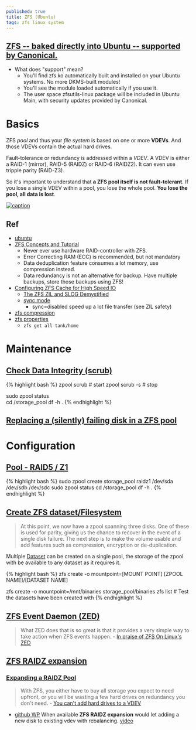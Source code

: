 ```yaml
---
published: true
title: ZFS (Ubuntu)
tags: zfs linux system
---
```

## [ZFS -- baked directly into Ubuntu -- supported by Canonical.](http://blog.dustinkirkland.com/2016/02/zfs-is-fs-for-containers-in-ubuntu-1604.html)
- What does "support" mean?
	- You'll find zfs.ko automatically built and installed on your Ubuntu systems.  No more DKMS-built modules!
    - You'll see the module loaded automatically if you use it.
    - The user space zfsutils-linux package will be included in Ubuntu Main, with security updates provided by Canonical.

# Basics

ZFS _pool_ and thus your _file system_ is based on one or more **VDEVs**. And those VDEVs contain the actual hard drives.

Fault-tolerance or redundancy is addressed within a _VDEV_. A VDEV is either a RAID-1 (mirror), RAID-5 (RAIDZ) or RAID-6 (RAIDZ2). It can even use tripple parity (RAID-Z3).

So it's important to understand that **a ZFS pool itself is not fault-tolerant**. If you lose a single VDEV within a pool, you lose the whole pool. **You lose the pool, all data is lost**.

[ ![caption](https://louwrentius.com/static/images/zfs-overview.png) ](https://louwrentius.com/the-hidden-cost-of-using-zfs-for-your-home-nas.html)

## Ref
- [ubuntu](https://wiki.ubuntu.com/Kernel/Reference/ZFS)
- [ZFS Concepts and Tutorial](https://linuxhint.com/zfs-concepts-and-tutorial/)
	- Never ever use hardware RAID-controller with ZFS.
    - Error Correcting RAM (ECC) is recommended, but not mandatory
    - Data deduplication feature consumes a lot memory, use compression instead.
    - Data redundancy is not an alternative for backup. Have multiple backups, store those backups using ZFS!
- [Configuring ZFS Cache for High Speed IO](https://linuxhint.com/configuring-zfs-cache/)
	- [The ZFS ZIL and SLOG Demystified](https://www.ixsystems.com/blog/zfs-zil-and-slog-demystified/)
    - [sync mode](https://milek.blogspot.com/2010/05/zfs-synchronous-vs-asynchronous-io.html)
    	- sync=disabled speed up a lot file transfer (see ZIL safety)
- [zfs compression](https://www.servethehome.com/the-case-for-using-zfs-compression/)
- [zfs properties](https://docs.oracle.com/cd/E19253-01/819-5461/gazuk/index.html)
	- `zfs get all tank/home`

# Maintenance
## [Check Data Integrity (scrub)](https://prefetch.net/blog/index.php/2011/10/15/using-the-zfs-scrub-feature-to-verify-the-integrity-of-your-storage/)
{% highlight bash %}
zpool scrub <rpool>			# start
zpool scrub -s <rpool> 		# stop

sudo zpool status	
cd /storage_pool
df -h .
{% endhighlight %}

## [Replacing a (silently) failing disk in a ZFS pool](https://imil.net/blog/2019/07/02/Replacing-a-silently-failing-disk-in-a-ZFS-pool/)

# Configuration
## [Pool - RAID5 / Z1](https://www.maketecheasier.com/use-zfs-filesystem-ubuntu-linux/)
    
{% highlight bash %}
sudo zpool create storage_pool raidz1 /dev/sda /dev/sdb /dev/sdc
sudo zpool status
cd /storage_pool
df -h .
{% endhighlight %}

## [Create ZFS dataset/Filesystem](https://www.jamescoyle.net/how-to/478-create-a-zfs-volume-on-ubuntu)

> At this point, we now have a zpool spanning three disks. One of these is used for parity, giving us the chance to recover in the event of a single disk failure. The next step is to make the volume usable and add features such as compression, encryption or de-duplication.

Multiple [Dataset](https://www.unixarena.com/2013/07/zfs-datasets-administration-and.html/) can be created on a single pool, the storage of the zpool with be available to any dataset as it requires it.

{% highlight bash %}
zfs create -o mountpoint=[MOUNT POINT] [ZPOOL NAME]/[DATASET NAME]

zfs create -o mountpoint=/mnt/binaries storage_pool/binaries
zfs list   # Test the datasets have been created with
{% endhighlight %}
  
## [ZFS Event Daemon (ZED)](https://zfsonlinux.org/manpages/0.8.4/man8/zed.8.html)
  
> What ZED does that is so great is that it provides a very simple way to take action when ZFS events happen. - [In praise of ZFS On Linux's ZED](https://utcc.utoronto.ca/~cks/space/blog/linux/ZFSZEDPraise)

 
## [ZFS RAIDZ expansion](https://www.reddit.com/r/homelab/comments/83wo88/any_news_on_zfs_raidz_expansion/)
### [Expanding a RAIDZ Pool](https://serverfault.com/questions/537047/expanding-a-freenas-raidz-pool)
  
> With ZFS, you either have to buy all storage you expect to need upfront, or you will be wasting a few hard drives on redundancy you don't need. - [You can't add hard drives to a VDEV](https://louwrentius.com/the-hidden-cost-of-using-zfs-for-your-home-nas.html)
  
- [github WP](https://github.com/openzfs/zfs/pull/8853)
When available **ZFS RAIDZ expansion** would let adding a new disk to existing vdev with rebalancing. [video](https://www.youtube.com/watch?v=ZF8V7Tc9G28)



